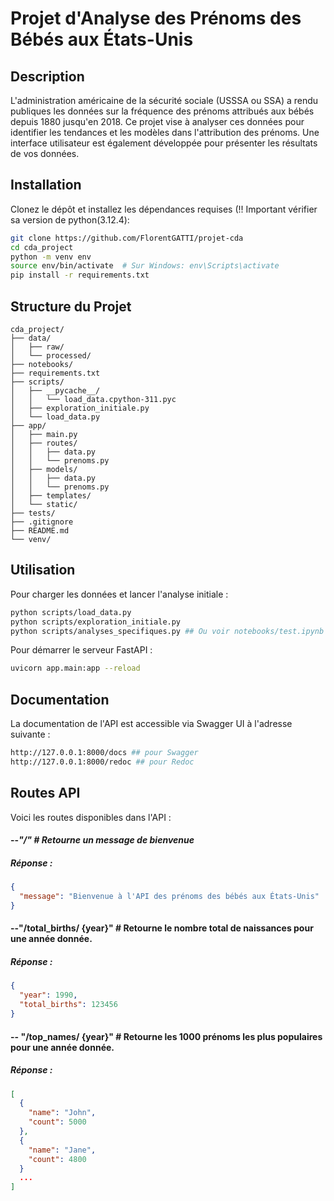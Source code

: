 # Projet d'Analyse des Prénoms des Bébés aux États-Unis

## Description

L'administration américaine de la sécurité sociale (USSSA ou SSA) a rendu publiques les données sur la fréquence des prénoms attribués aux bébés depuis 1880 jusqu'en 2018. Ce projet vise à analyser ces données pour identifier les tendances et les modèles dans l'attribution des prénoms. Une interface utilisateur est également développée pour présenter les résultats de vos données.

## Installation

Clonez le dépôt et installez les dépendances requises (!! Important vérifier sa version de python(3.12.4):

```bash
git clone https://github.com/FlorentGATTI/projet-cda
cd cda_project
python -m venv env
source env/bin/activate  # Sur Windows: env\Scripts\activate
pip install -r requirements.txt
```

## Structure du Projet

```ko
cda_project/
├── data/
│   ├── raw/
│   └── processed/
├── notebooks/
├── requirements.txt
├── scripts/
│   ├── __pycache__/
│   │   └── load_data.cpython-311.pyc
│   ├── exploration_initiale.py
│   └── load_data.py
├── app/
│   ├── main.py
│   ├── routes/
│   │   ├── data.py
│   │   └── prenoms.py
│   ├── models/
│   │   ├── data.py
│   │   └── prenoms.py
│   ├── templates/
│   └── static/
├── tests/
├── .gitignore
├── README.md
└── venv/

```

## Utilisation

Pour charger les données et lancer l'analyse initiale :

```bash
python scripts/load_data.py
python scripts/exploration_initiale.py
python scripts/analyses_specifiques.py ## Ou voir notebooks/test.ipynb
```

Pour démarrer le serveur FastAPI :

```bash
uvicorn app.main:app --reload
```

## Documentation

La documentation de l'API est accessible via Swagger UI à l'adresse suivante :

```bash
http://127.0.0.1:8000/docs ## pour Swagger
http://127.0.0.1:8000/redoc ## pour Redoc
```

## Routes API

Voici les routes disponibles dans l'API :

#### **--*"/" # Retourne un message de bienvenue***

##### **Réponse :**

```json
{
  "message": "Bienvenue à l'API des prénoms des bébés aux États-Unis"
}
```

#### **--"/total\_births/ {year}"  # Retourne le nombre total de naissances pour une année donnée.**

##### Réponse :

```json
{
  "year": 1990,
  "total_births": 123456
}
```

#### -- "/top_names/ {year}" # Retourne les 1000 prénoms les plus populaires pour une année donnée.

##### **Réponse :**

```json
[
  {
    "name": "John",
    "count": 5000
  },
  {
    "name": "Jane",
    "count": 4800
  }
  ...
]
```
